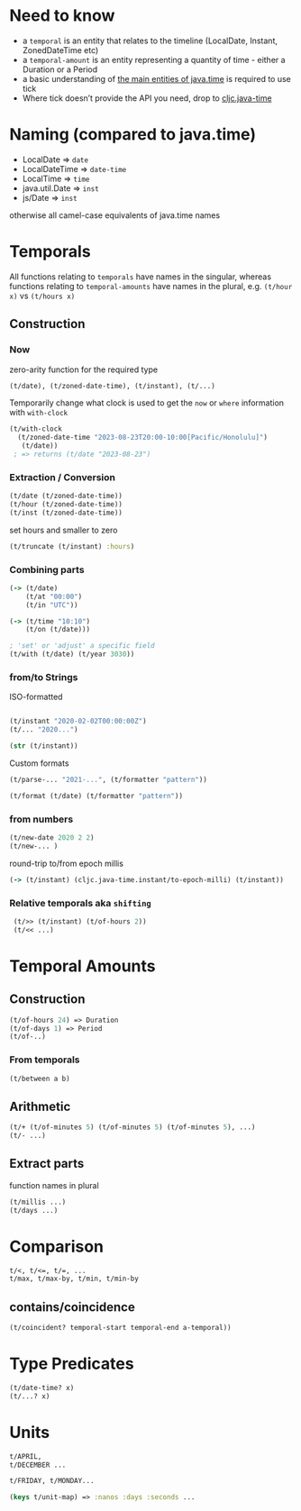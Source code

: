# Need to know 

* a `temporal` is an entity that relates to the timeline (LocalDate, Instant, ZonedDateTime etc)
* a `temporal-amount` is an entity representing a quantity of time - either a Duration or a Period
* a basic understanding of [the main entities of java.time](https://github.com/juxt/tick#javatime) is required to use tick
* Where tick doesn’t provide the API you need, drop to [cljc.java-time](https://github.com/henryw374/cljc.java-time)

# Naming (compared to java.time)

* LocalDate => `date`
* LocalDateTime => `date-time`
* LocalTime => `time`
* java.util.Date => `inst` 
* js/Date => `inst`

otherwise all camel-case equivalents of java.time names

# Temporals

All functions relating to `temporals` have names in the singular, whereas functions relating to `temporal-amounts` have names in the plural, e.g. `(t/hour x)` vs `(t/hours x)`

## Construction

### Now

zero-arity function for the required type 

```clojure
(t/date), (t/zoned-date-time), (t/instant), (t/...)
```

Temporarily change what clock is used to get the `now` or `where` information with `with-clock`

```clojure
(t/with-clock
  (t/zoned-date-time "2023-08-23T20:00-10:00[Pacific/Honolulu]") 
   (t/date)) 
 ; => returns (t/date "2023-08-23")
```

### Extraction / Conversion

```clojure
(t/date (t/zoned-date-time))
(t/hour (t/zoned-date-time))
(t/inst (t/zoned-date-time))
```

set hours and smaller to zero
```clojure
(t/truncate (t/instant) :hours) 
```

### Combining parts

```clojure
(-> (t/date)
    (t/at "00:00")
    (t/in "UTC"))

(-> (t/time "10:10")
    (t/on (t/date)))

; 'set' or 'adjust' a specific field
(t/with (t/date) (t/year 3030))
```

### from/to Strings 

ISO-formatted

```clojure

(t/instant "2020-02-02T00:00:00Z")
(t/... "2020...")

(str (t/instant))

```

Custom formats

```clojure
(t/parse-... "2021-...", (t/formatter "pattern"))

(t/format (t/date) (t/formatter "pattern"))
```

### from numbers 

```clojure
(t/new-date 2020 2 2) 
(t/new-... )
```
round-trip to/from epoch millis
```clojure
(-> (t/instant) (cljc.java-time.instant/to-epoch-milli) (t/instant))
```

### Relative temporals aka `shifting`

```clojure
 (t/>> (t/instant) (t/of-hours 2))
 (t/<< ...)
```

# Temporal Amounts

## Construction

```clojure
(t/of-hours 24) => Duration
(t/of-days 1) => Period
(t/of-..)
```

### From temporals

```clojure
(t/between a b)
```

## Arithmetic

```clojure
(t/+ (t/of-minutes 5) (t/of-minutes 5) (t/of-minutes 5), ...)
(t/- ...)
```

## Extract parts

function names in plural

```clojure
(t/millis ...)
(t/days ...)
```

# Comparison

```clojure
t/<, t/<=, t/=, ...
t/max, t/max-by, t/min, t/min-by
```

## contains/coincidence

```clojure 
(t/coincident? temporal-start temporal-end a-temporal))
```

# Type Predicates 

```clojure
(t/date-time? x)
(t/...? x)
```

# Units

```clojure
t/APRIL,
t/DECEMBER ...

t/FRIDAY, t/MONDAY...

(keys t/unit-map) => :nanos :days :seconds ...

```


